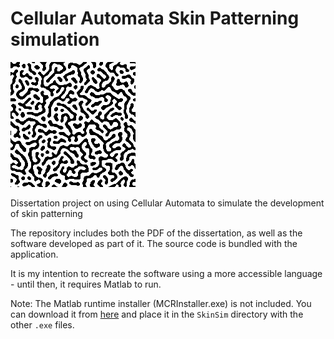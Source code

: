 # Cellular Automata Skin Patterning simulation

![image](https://raw.githubusercontent.com/rai-hi/ca-skin-patterning/master/SkinSim/Images/regyoung.png)

Dissertation project on using Cellular Automata to simulate the development of skin patterning

The repository includes both the PDF of the dissertation, as well as the software developed as part of it. The source code is bundled with the application.

It is my intention to recreate the software using a more accessible language - until then, it requires Matlab to run.

Note: The Matlab runtime installer (MCRInstaller.exe) is not included. You can download it from [here](https://uk.mathworks.com/products/compiler/matlab-runtime.html) and place it in the `SkinSim` directory with the other `.exe` files.
